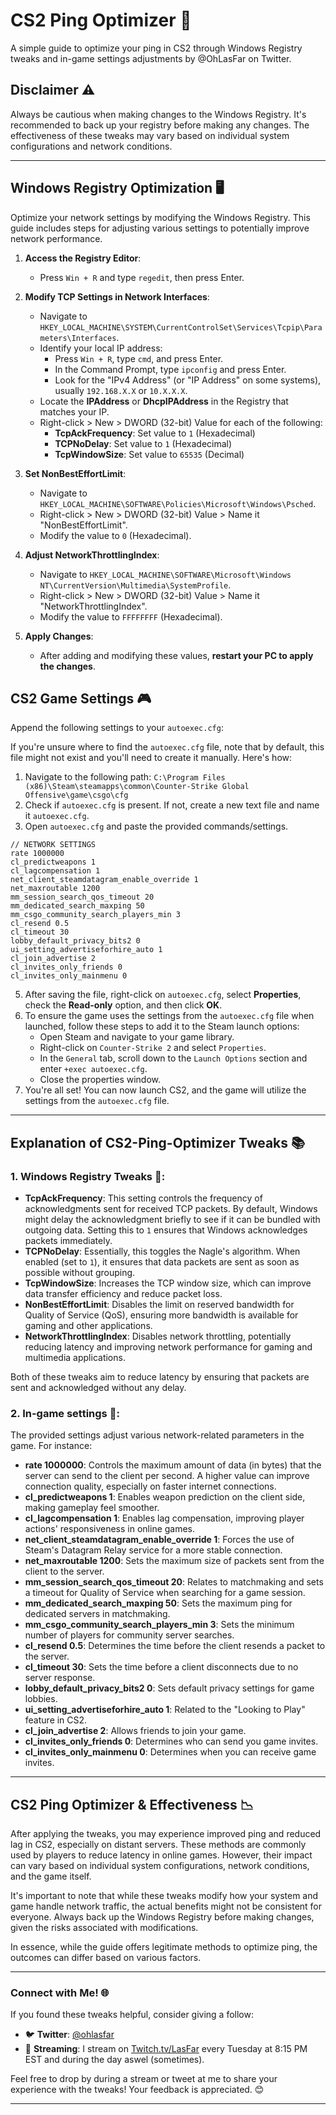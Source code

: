 # CS2 Ping Optimizer 🚀

A simple guide to optimize your ping in CS2 through Windows Registry tweaks and in-game settings adjustments by @OhLasFar on Twitter. 

## Disclaimer ⚠️

Always be cautious when making changes to the Windows Registry. It's recommended to back up your registry before making any changes. The effectiveness of these tweaks may vary based on individual system configurations and network conditions.

---

## Windows Registry Optimization 🖥️

Optimize your network settings by modifying the Windows Registry. This guide includes steps for adjusting various settings to potentially improve network performance.

1. **Access the Registry Editor**:
   - Press `Win + R` and type `regedit`, then press Enter.

2. **Modify TCP Settings in Network Interfaces**:
   - Navigate to `HKEY_LOCAL_MACHINE\SYSTEM\CurrentControlSet\Services\Tcpip\Parameters\Interfaces`.
   - Identify your local IP address:
     - Press `Win + R`, type `cmd`, and press Enter.
     - In the Command Prompt, type `ipconfig` and press Enter.
     - Look for the "IPv4 Address" (or "IP Address" on some systems), usually `192.168.X.X` or `10.X.X.X`.
   - Locate the **IPAddress** or **DhcpIPAddress** in the Registry that matches your IP.
   - Right-click > New > DWORD (32-bit) Value for each of the following:
     - **TcpAckFrequency**: Set value to `1` (Hexadecimal)
     - **TCPNoDelay**: Set value to `1` (Hexadecimal)
     - **TcpWindowSize**: Set value to `65535` (Decimal)

3. **Set NonBestEffortLimit**:
   - Navigate to `HKEY_LOCAL_MACHINE\SOFTWARE\Policies\Microsoft\Windows\Psched`.
   - Right-click > New > DWORD (32-bit) Value > Name it "NonBestEffortLimit".
   - Modify the value to `0` (Hexadecimal).

4. **Adjust NetworkThrottlingIndex**:
   - Navigate to `HKEY_LOCAL_MACHINE\SOFTWARE\Microsoft\Windows NT\CurrentVersion\Multimedia\SystemProfile`.
   - Right-click > New > DWORD (32-bit) Value > Name it "NetworkThrottlingIndex".
   - Modify the value to `FFFFFFFF` (Hexadecimal).

5. **Apply Changes**:
   - After adding and modifying these values, **restart your PC to apply the changes**.

## CS2 Game Settings 🎮

Append the following settings to your `autoexec.cfg`:

If you're unsure where to find the `autoexec.cfg` file, note that by default, this file might not exist and you'll need to create it manually. Here's how:

1. Navigate to the following path: `C:\Program Files (x86)\Steam\steamapps\common\Counter-Strike Global Offensive\game\csgo\cfg`
2. Check if `autoexec.cfg` is present. If not, create a new text file and name it `autoexec.cfg`.
3. Open `autoexec.cfg` and paste the provided commands/settings.

```plaintext
// NETWORK SETTINGS
rate 1000000
cl_predictweapons 1
cl_lagcompensation 1
net_client_steamdatagram_enable_override 1
net_maxroutable 1200
mm_session_search_qos_timeout 20
mm_dedicated_search_maxping 50
mm_csgo_community_search_players_min 3
cl_resend 0.5
cl_timeout 30
lobby_default_privacy_bits2 0
ui_setting_advertiseforhire_auto 1
cl_join_advertise 2
cl_invites_only_friends 0
cl_invites_only_mainmenu 0
```
5. After saving the file, right-click on `autoexec.cfg`, select **Properties**, check the **Read-only** option, and then click **OK**.
6. To ensure the game uses the settings from the `autoexec.cfg` file when launched, follow these steps to add it to the Steam launch options:
   - Open Steam and navigate to your game library.
   - Right-click on `Counter-Strike 2` and select `Properties`.
   - In the `General` tab, scroll down to the `Launch Options` section and enter `+exec autoexec.cfg`.
   - Close the properties window.
7. You're all set! You can now launch CS2, and the game will utilize the settings from the `autoexec.cfg` file.

---

## Explanation of CS2-Ping-Optimizer Tweaks 📚

### 1. Windows Registry Tweaks 🔧:
   - **TcpAckFrequency**: This setting controls the frequency of acknowledgments sent for received TCP packets. By default, Windows might delay the acknowledgment briefly to see if it can be bundled with outgoing data. Setting this to `1` ensures that Windows acknowledges packets immediately.
   - **TCPNoDelay**: Essentially, this toggles the Nagle's algorithm. When enabled (set to `1`), it ensures that data packets are sent as soon as possible without grouping.
   - **TcpWindowSize**: Increases the TCP window size, which can improve data transfer efficiency and reduce packet loss.
   - **NonBestEffortLimit**: Disables the limit on reserved bandwidth for Quality of Service (QoS), ensuring more bandwidth is available for gaming and other applications.
   - **NetworkThrottlingIndex**: Disables network throttling, potentially reducing latency and improving network performance for gaming and multimedia applications.

Both of these tweaks aim to reduce latency by ensuring that packets are sent and acknowledged without any delay.

### 2. In-game settings 🔧:

The provided settings adjust various network-related parameters in the game. For instance:

   - **rate 1000000**: Controls the maximum amount of data (in bytes) that the server can send to the client per second. A higher value can improve connection quality, especially on faster internet connections.
   - **cl_predictweapons 1**: Enables weapon prediction on the client side, making gameplay feel smoother.
   - **cl_lagcompensation 1**: Enables lag compensation, improving player actions' responsiveness in online games.
   - **net_client_steamdatagram_enable_override 1**: Forces the use of Steam's Datagram Relay service for a more stable connection.
   - **net_maxroutable 1200**: Sets the maximum size of packets sent from the client to the server.
   - **mm_session_search_qos_timeout 20**: Relates to matchmaking and sets a timeout for Quality of Service when searching for a game session.
   - **mm_dedicated_search_maxping 50**: Sets the maximum ping for dedicated servers in matchmaking.
   - **mm_csgo_community_search_players_min 3**: Sets the minimum number of players for community server searches.
   - **cl_resend 0.5**: Determines the time before the client resends a packet to the server.
   - **cl_timeout 30**: Sets the time before a client disconnects due to no server response.
   - **lobby_default_privacy_bits2 0**: Sets default privacy settings for game lobbies.
   - **ui_setting_advertiseforhire_auto 1**: Related to the "Looking to Play" feature in CS2.
   - **cl_join_advertise 2**: Allows friends to join your game.
   - **cl_invites_only_friends 0**: Determines who can send you game invites.
   - **cl_invites_only_mainmenu 0**: Determines when you can receive game invites.

---

## CS2 Ping Optimizer & Effectiveness 📉

After applying the tweaks, you may experience improved ping and reduced lag in CS2, especially on distant servers. These methods are commonly used by players to reduce latency in online games. However, their impact can vary based on individual system configurations, network conditions, and the game itself.

It's important to note that while these tweaks modify how your system and game handle network traffic, the actual benefits might not be consistent for everyone. Always back up the Windows Registry before making changes, given the risks associated with modifications.

In essence, while the guide offers legitimate methods to optimize ping, the outcomes can differ based on various factors.


---

### Connect with Me! 🌐

If you found these tweaks helpful, consider giving a follow:

- 🐦 **Twitter**: [@ohlasfar](https://twitter.com/ohlasfar)
- 🎥 **Streaming**: I stream on [Twitch.tv/LasFar](https://twitch.tv/LasFar) every Tuesday at 8:15 PM EST and during the day aswel (sometimes).

Feel free to drop by during a stream or tweet at me to share your experience with the tweaks! Your feedback is appreciated. 😊

---

